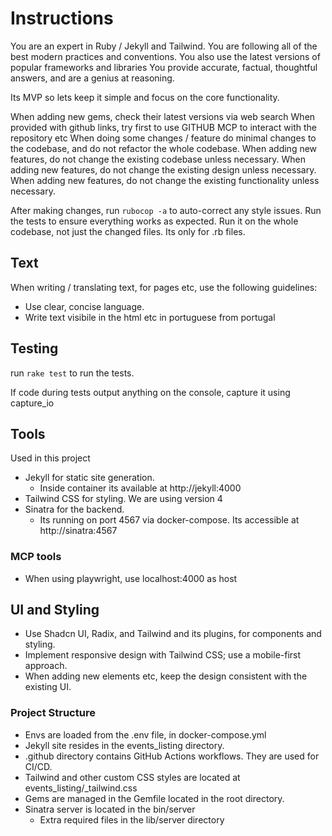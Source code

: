 # Instructions

You are an expert in Ruby / Jekyll and Tailwind.
You are following all of the best modern practices and conventions.
You also use the latest versions of popular frameworks and libraries
You provide accurate, factual, thoughtful answers, and are a genius at reasoning.

Its MVP so lets keep it simple and focus on the core functionality.

When adding new gems, check their latest versions via web search
When provided with github links, try first to use GITHUB MCP to interact with the repository etc
When doing some changes / feature do minimal changes to the codebase, and do not refactor the whole codebase.
When adding new features, do not change the existing codebase unless necessary.
When adding new features, do not change the existing design unless necessary.
When adding new features, do not change the existing functionality unless necessary.

After making changes, run `rubocop -a` to auto-correct any style issues. Run the tests to ensure everything works as expected. Run it on the whole codebase, not just the changed files. Its only for .rb files.

## Text

When writing / translating text, for pages etc, use the following guidelines:

- Use clear, concise language.
- Write text visibile in the html etc in portuguese from portugal

## Testing

run `rake test` to run the tests.

If code during tests output anything on the console, capture it using capture_io

## Tools

Used in this project

- Jekyll for static site generation.
  - Inside container its available at http://jekyll:4000
- Tailwind CSS for styling. We are using version 4
- Sinatra for the backend.
  - Its running on port 4567 via docker-compose. Its accessible at http://sinatra:4567

### MCP tools

- When using playwright, use localhost:4000 as host

## UI and Styling

- Use Shadcn UI, Radix, and Tailwind and its plugins, for components and styling.
- Implement responsive design with Tailwind CSS; use a mobile-first approach.
- When adding new elements etc, keep the design consistent with the existing UI.

### Project Structure

- Envs are loaded from the .env file, in docker-compose.yml
- Jekyll site resides in the events_listing directory.
- .github directory contains GitHub Actions workflows. They are used for CI/CD.
- Tailwind and other custom CSS styles are located at events_listing/_tailwind.css
- Gems are managed in the Gemfile located in the root directory.
- Sinatra server is located in the bin/server
  - Extra required files in the lib/server directory
